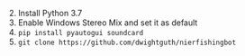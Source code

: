2. Install Python 3.7 
3. Enable Windows Stereo Mix and set it as default
4. `pip install pyautogui soundcard`
5. `git clone https://github.com/dwightguth/nierfishingbot`

